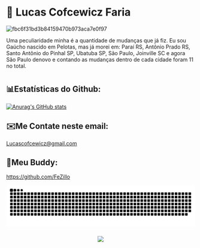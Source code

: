 #  🌄 Lucas Cofcewicz Faria

![fbc6f31bd3b84159470b973aca7e0f97](https://github.com/user-attachments/assets/6725f7c5-f151-4f7c-b13b-7fbe51ac9ce7)

Uma peculiaridade minha é a quantidade de mudanças que já fiz. Eu sou Gaúcho nascido em Pelotas, mas já morei em: Paraí RS, Antônio Prado RS, Santo Antônio do Pinhal SP, Ubatuba SP, São Paulo, Joinville SC e agora São Paulo denovo e contando as mudanças dentro de cada cidade foram 11 no total.
#

##  📊Estatísticas do Github:

[![Anurag's GitHub stats](https://github-readme-stats.vercel.app/api?username=Lukera-Faria&show_icons=true&theme=shadow_red&hide_border=true&bg_color=000000&icon_color=c71d48&text_color=c8c8c8&title_color=ed2255)](https://github.com/Lukera-Faria/github-readme-stats)

 ##  ✉️Me Contate neste email: 
 Lucascofcewicz@gmail.com

##  🫡Meu Buddy:
https://github.com/FeZillo

<img src="https://raw.githubusercontent.com/Lukera-faria/Lukera-faria/output/snake.svg" alt="Snake animation" />

###

<div align="center">
  <img src="https://profile-counter.glitch.me/Lukera-faria/count.svg?"  />
</div>

###
